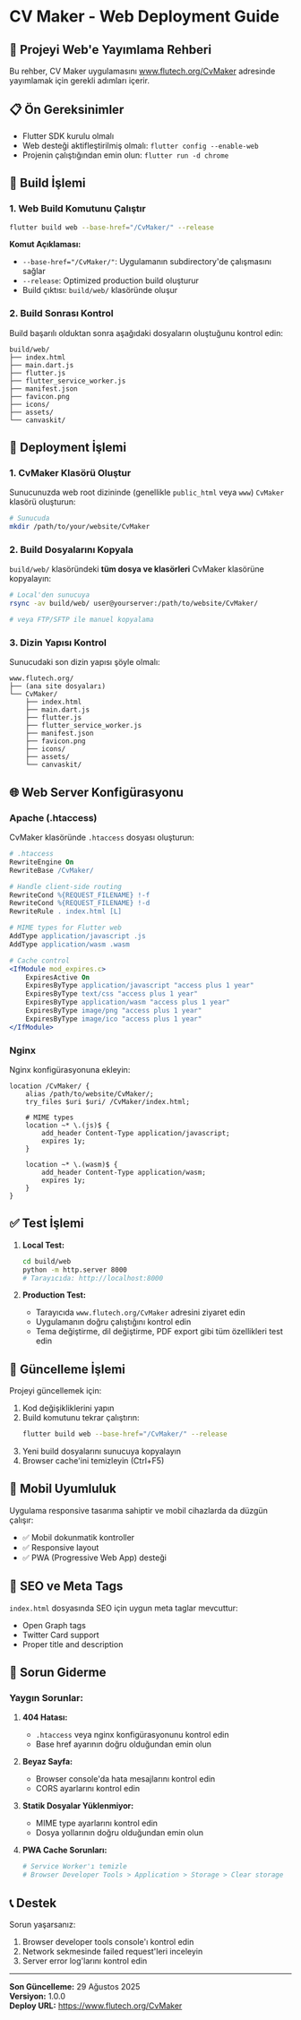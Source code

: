 # CV Maker - Web Deployment Guide

## 🚀 Projeyi Web'e Yayımlama Rehberi

Bu rehber, CV Maker uygulamasını www.flutech.org/CvMaker adresinde yayımlamak için gerekli adımları içerir.

## 📋 Ön Gereksinimler

- Flutter SDK kurulu olmalı
- Web desteği aktifleştirilmiş olmalı: `flutter config --enable-web`
- Projenin çalıştığından emin olun: `flutter run -d chrome`

## 🔧 Build İşlemi

### 1. Web Build Komutunu Çalıştır

```bash
flutter build web --base-href="/CvMaker/" --release
```

**Komut Açıklaması:**
- `--base-href="/CvMaker/"`: Uygulamanın subdirectory'de çalışmasını sağlar
- `--release`: Optimized production build oluşturur
- Build çıktısı: `build/web/` klasöründe oluşur

### 2. Build Sonrası Kontrol

Build başarılı olduktan sonra aşağıdaki dosyaların oluştuğunu kontrol edin:

```
build/web/
├── index.html
├── main.dart.js
├── flutter.js
├── flutter_service_worker.js
├── manifest.json
├── favicon.png
├── icons/
├── assets/
└── canvaskit/
```

## 📁 Deployment İşlemi

### 1. CvMaker Klasörü Oluştur

Sunucunuzda web root dizininde (genellikle `public_html` veya `www`) `CvMaker` klasörü oluşturun:

```bash
# Sunucuda
mkdir /path/to/your/website/CvMaker
```

### 2. Build Dosyalarını Kopyala

`build/web/` klasöründeki **tüm dosya ve klasörleri** CvMaker klasörüne kopyalayın:

```bash
# Local'den sunucuya
rsync -av build/web/ user@yourserver:/path/to/website/CvMaker/

# veya FTP/SFTP ile manuel kopyalama
```

### 3. Dizin Yapısı Kontrol

Sunucudaki son dizin yapısı şöyle olmalı:

```
www.flutech.org/
├── (ana site dosyaları)
└── CvMaker/
    ├── index.html
    ├── main.dart.js
    ├── flutter.js
    ├── flutter_service_worker.js
    ├── manifest.json
    ├── favicon.png
    ├── icons/
    ├── assets/
    └── canvaskit/
```

## 🌐 Web Server Konfigürasyonu

### Apache (.htaccess)

CvMaker klasöründe `.htaccess` dosyası oluşturun:

```apache
# .htaccess
RewriteEngine On
RewriteBase /CvMaker/

# Handle client-side routing
RewriteCond %{REQUEST_FILENAME} !-f
RewriteCond %{REQUEST_FILENAME} !-d
RewriteRule . index.html [L]

# MIME types for Flutter web
AddType application/javascript .js
AddType application/wasm .wasm

# Cache control
<IfModule mod_expires.c>
    ExpiresActive On
    ExpiresByType application/javascript "access plus 1 year"
    ExpiresByType text/css "access plus 1 year"
    ExpiresByType application/wasm "access plus 1 year"
    ExpiresByType image/png "access plus 1 year"
    ExpiresByType image/ico "access plus 1 year"
</IfModule>
```

### Nginx

Nginx konfigürasyonuna ekleyin:

```nginx
location /CvMaker/ {
    alias /path/to/website/CvMaker/;
    try_files $uri $uri/ /CvMaker/index.html;
    
    # MIME types
    location ~* \.(js)$ {
        add_header Content-Type application/javascript;
        expires 1y;
    }
    
    location ~* \.(wasm)$ {
        add_header Content-Type application/wasm;
        expires 1y;
    }
}
```

## ✅ Test İşlemi

1. **Local Test:**
   ```bash
   cd build/web
   python -m http.server 8000
   # Tarayıcıda: http://localhost:8000
   ```

2. **Production Test:**
   - Tarayıcıda `www.flutech.org/CvMaker` adresini ziyaret edin
   - Uygulamanın doğru çalıştığını kontrol edin
   - Tema değiştirme, dil değiştirme, PDF export gibi tüm özellikleri test edin

## 🔄 Güncelleme İşlemi

Projeyi güncellemek için:

1. Kod değişikliklerini yapın
2. Build komutunu tekrar çalıştırın:
   ```bash
   flutter build web --base-href="/CvMaker/" --release
   ```
3. Yeni build dosyalarını sunucuya kopyalayın
4. Browser cache'ini temizleyin (Ctrl+F5)

## 📱 Mobil Uyumluluk

Uygulama responsive tasarıma sahiptir ve mobil cihazlarda da düzgün çalışır:
- ✅ Mobil dokunmatik kontroller
- ✅ Responsive layout
- ✅ PWA (Progressive Web App) desteği

## 🎯 SEO ve Meta Tags

`index.html` dosyasında SEO için uygun meta taglar mevcuttur:
- Open Graph tags
- Twitter Card support
- Proper title and description

## 🐛 Sorun Giderme

### Yaygın Sorunlar:

1. **404 Hatası:**
   - `.htaccess` veya nginx konfigürasyonunu kontrol edin
   - Base href ayarının doğru olduğundan emin olun

2. **Beyaz Sayfa:**
   - Browser console'da hata mesajlarını kontrol edin
   - CORS ayarlarını kontrol edin

3. **Statik Dosyalar Yüklenmiyor:**
   - MIME type ayarlarını kontrol edin
   - Dosya yollarının doğru olduğundan emin olun

4. **PWA Cache Sorunları:**
   ```bash
   # Service Worker'ı temizle
   # Browser Developer Tools > Application > Storage > Clear storage
   ```

## 📞 Destek

Sorun yaşarsanız:
1. Browser developer tools console'ı kontrol edin
2. Network sekmesinde failed request'leri inceleyin
3. Server error log'larını kontrol edin

---

**Son Güncelleme:** 29 Ağustos 2025  
**Versiyon:** 1.0.0  
**Deploy URL:** https://www.flutech.org/CvMaker